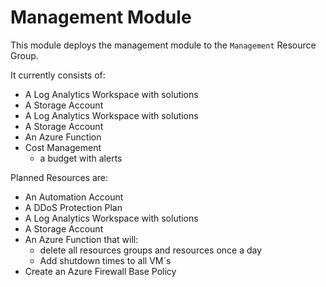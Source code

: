 # Management Module

This module deploys the management module to the `Management` Resource Group.

It currently consists of:

- A Log Analytics Workspace with solutions
- A Storage Account
- A Log Analytics Workspace with solutions
- A Storage Account
- An Azure Function
- Cost Management
    - a budget with alerts

Planned Resources are:

- An Automation Account
- A DDoS Protection Plan
- A Log Analytics Workspace with solutions
- A Storage Account
- An Azure Function that will:
    - delete all resources groups and resources once a day
    - Add shutdown times to all VM´s
- Create an Azure Firewall Base Policy
